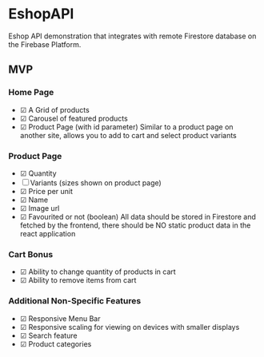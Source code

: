 # EshopAPI
Eshop API demonstration that integrates with remote Firestore database on the Firebase Platform.

## MVP

### Home Page
- ☑ A Grid of products
- ☑ Carousel of featured products
- ☑ Product Page (with id parameter) Similar to a product page on another site, allows you to add to cart and select product variants

### Product Page
- ☑ Quantity
- ☐ Variants (sizes shown on product page)
- ☑ Price per unit
- ☑ Name
- ☑ Image url
- ☑ Favourited or not (boolean) All data should be stored in Firestore and fetched by the frontend, there should be NO static product data in the react application


### Cart Bonus
- ☑ Ability to change quantity of products in cart
- ☑ Ability to remove items from cart


### Additional Non-Specific Features
- ☑ Responsive Menu Bar
- ☑ Responsive scaling for viewing on devices with smaller displays
- ☑ Search feature
- ☑ Product categories
